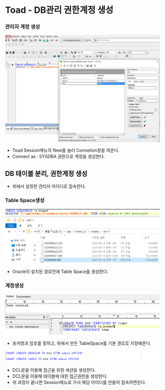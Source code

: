 # Toad - DB관리 권한계정 생성

### 관리자 계정 생성

![4-1](../.gitbook/assets/4-1.png)

* Toad Session메뉴의 New를 눌러 Connetion창을 띄운다.
* Connect as : SYSDBA 권한으로 계정을 생성한다.

## DB 테이블 분리, 권한계정 생성

* 위에서 설정한 관리자 아이디로 접속한다.

### Table Space생성

![4](../.gitbook/assets/4%20%2810%29.png)

* Oracle이 설치된 경로안에 Table Space를 생성한다.

### 계정생성

![4-2](../.gitbook/assets/4-2.png)

* 유저명과 암호를 정하고, 위에서 만든 TableSpace를 기본 경로로 지정해준다.

![4-3](../.gitbook/assets/4-3.png)

* DCL문을 이용해 접근을 위한 세션을 생성한다.
* DCL문을 이용해 테이블에 대한 접근권한을 생성한다.
* 위 과정이 끝나면 Session메뉴로 가서 해당 아이디를 만들어 접속하면된다.

